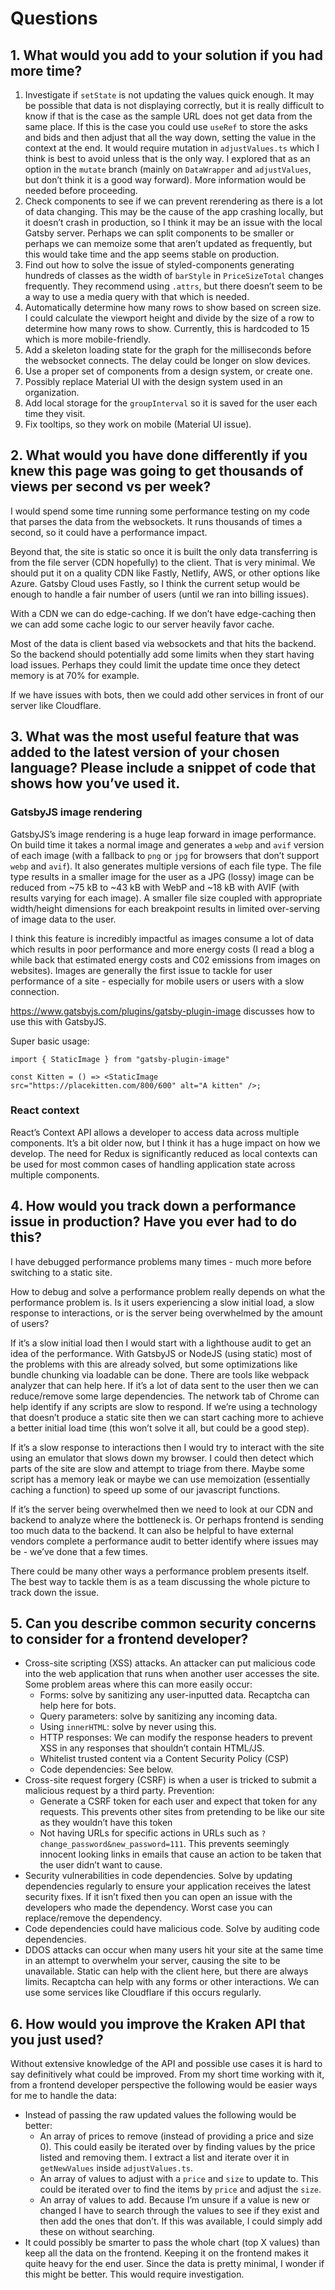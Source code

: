 # Questions

## 1. What would you add to your solution if you had more time?

1. Investigate if `setState` is not updating the values quick enough. It may be possible that data is not displaying correctly, but it is really difficult to know if that is the case as the sample URL does not get data from the same place. If this is the case you could use `useRef` to store the asks and bids and then adjust that all the way down, setting the value in the context at the end. It would require mutation in `adjustValues.ts` which I think is best to avoid unless that is the only way. I explored that as an option in the `mutate` branch (mainly on `DataWrapper` and `adjustValues`, but don’t think it is a good way forward). More information would be needed before proceeding.
2. Check components to see if we can prevent rerendering as there is a lot of data changing. This may be the cause of the app crashing locally, but it doesn’t crash in production, so I think it may be an issue with the local Gatsby server. Perhaps we can split components to be smaller or perhaps we can memoize some that aren’t updated as frequently, but this would take time and the app seems stable on production.
3. Find out how to solve the issue of styled-components generating hundreds of classes as the width of `barStyle` in `PriceSizeTotal` changes frequently. They recommend using `.attrs`, but there doesn’t seem to be a way to use a media query with that which is needed.
4. Automatically determine how many rows to show based on screen size. I could calculate the viewport height and divide by the size of a row to determine how many rows to show. Currently, this is hardcoded to 15 which is more mobile-friendly.
5. Add a skeleton loading state for the graph for the milliseconds before the websocket connects. The delay could be longer on slow devices.
6. Use a proper set of components from a design system, or create one.
7. Possibly replace Material UI with the design system used in an organization.
8. Add local storage for the `groupInterval` so it is saved for the user each time they visit.
9. Fix tooltips, so they work on mobile (Material UI issue).

## 2. What would you have done differently if you knew this page was going to get thousands of views per second vs per week?

I would spend some time running some performance testing on my code that parses the data from the websockets. It runs thousands of times a second, so it could have a performance impact.

Beyond that, the site is static so once it is built the only data transferring is from the file server (CDN hopefully) to the client. That is very minimal. We should put it on a quality CDN like Fastly, Netlify, AWS, or other options like Azure. Gatsby Cloud uses Fastly, so I think the current setup would be enough to handle a fair number of users (until we ran into billing issues).

With a CDN we can do edge-caching. If we don’t have edge-caching then we can add some cache logic to our server heavily favor cache.

Most of the data is client based via websockets and that hits the backend. So the backend should potentially add some limits when they start having load issues. Perhaps they could limit the update time once they detect memory is at 70% for example.

If we have issues with bots, then we could add other services in front of our server like Cloudflare.

## 3. What was the most useful feature that was added to the latest version of your chosen language? Please include a snippet of code that shows how you’ve used it.

### GatsbyJS image rendering

GatsbyJS’s image rendering is a huge leap forward in image performance. On build time it takes a normal image and generates a `webp` and `avif` version of each image (with a fallback to `png` or `jpg` for browsers that don’t support `webp` and `avif`). It also generates multiple versions of each file type. The file type results in a smaller image for the user as a JPG (lossy) image can be reduced from ~75 kB to ~43 kB with WebP and ~18 kB with AVIF (with results varying for each image). A smaller file size coupled with appropriate width/height dimensions for each breakpoint results in limited over-serving of image data to the user.

I think this feature is incredibly impactful as images consume a lot of data which results in poor performance and more energy costs (I read a blog a while back that estimated energy costs and C02 emissions from images on websites). Images are generally the first issue to tackle for user performance of a site - especially for mobile users or users with a slow connection.

https://www.gatsbyjs.com/plugins/gatsby-plugin-image discusses how to use this with GatsbyJS.

Super basic usage:

```
import { StaticImage } from "gatsby-plugin-image"

const Kitten = () => <StaticImage src="https://placekitten.com/800/600" alt="A kitten" />;
```

### React context

React’s Context API allows a developer to access data across multiple components. It’s a bit older now, but I think it has a huge impact on how we develop. The need for Redux is significantly reduced as local contexts can be used for most common cases of handling application state across multiple components.

## 4. How would you track down a performance issue in production? Have you ever had to do this?

I have debugged performance problems many times - much more before switching to a static site.

How to debug and solve a performance problem really depends on what the performance problem is. Is it users experiencing a slow initial load, a slow response to interactions, or is the server being overwhelmed by the amount of users?

If it’s a slow initial load then I would start with a lighthouse audit to get an idea of the performance. With GatsbyJS or NodeJS (using static) most of the problems with this are already solved, but some optimizations like bundle chunking via loadable can be done. There are tools like webpack analyzer that can help here. If it’s a lot of data sent to the user then we can reduce/remove some large dependencies. The network tab of Chrome can help identify if any scripts are slow to respond. If we’re using a technology that doesn’t produce a static site then we can start caching more to achieve a better initial load time (this won’t solve it all, but could be a good step).

If it’s a slow response to interactions then I would try to interact with the site using an emulator that slows down my browser. I could then detect which parts of the site are slow and attempt to triage from there. Maybe some script has a memory leak or maybe we can use memoization (essentially caching a function) to speed up some of our javascript functions.

If it’s the server being overwhelmed then we need to look at our CDN and backend to analyze where the bottleneck is. Or perhaps frontend is sending too much data to the backend. It can also be helpful to have external vendors complete a performance audit to better identify where issues may be - we’ve done that a few times.

There could be many other ways a performance problem presents itself. The best way to tackle them is as a team discussing the whole picture to track down the issue.

## 5. Can you describe common security concerns to consider for a frontend developer?

- Cross-site scripting (XSS) attacks. An attacker can put malicious code into the web application that runs when another user accesses the site. Some problem areas where this can more easily occur:
  - Forms: solve by sanitizing any user-inputted data. Recaptcha can help here for bots.
  - Query parameters: solve by sanitizing any incoming data.
  - Using `innerHTML`: solve by never using this.
  - HTTP responses: We can modify the response headers to prevent XSS in any responses that shouldn’t contain HTML/JS.
  - Whitelist trusted content via a Content Security Policy (CSP)
  - Code dependencies: See below.
- Cross-site request forgery (CSRF) is when a user is tricked to submit a malicious request by a third party. Prevention:
  - Generate a CSRF token for each user and expect that token for any requests. This prevents other sites from pretending to be like our site as they wouldn’t have this token
  - Not having URLs for specific actions in URLs such as `?change_password&new_password=111`. This prevents seemingly innocent looking links in emails that cause an action to be taken that the user didn’t want to cause.
- Security vulnerabilities in code dependencies. Solve by updating dependencies regularly to ensure your application receives the latest security fixes. If it isn’t fixed then you can open an issue with the developers who made the dependency. Worst case you can replace/remove the dependency.
- Code dependencies could have malicious code. Solve by auditing code dependencies.
- DDOS attacks can occur when many users hit your site at the same time in an attempt to overwhelm your server, causing the site to be unavailable. Static can help with the client here, but there are always limits. Recaptcha can help with any forms or other interactions. We can use some services like Cloudflare if this occurs regularly.

## 6. How would you improve the Kraken API that you just used?

Without extensive knowledge of the API and possible use cases it is hard to say definitively what could be improved. From my short time working with it, from a frontend developer perspective the following would be easier ways for me to handle the data:

- Instead of passing the raw updated values the following would be better:
  - An array of prices to remove (instead of providing a price and size 0). This could easily be iterated over by finding values by the price listed and removing them. I extract a list and iterate over it in `getNewValues` inside `adjustValues.ts`.
  - An array of values to adjust with a `price` and `size` to update to. This could be iterated over to find the items by `price` and adjust the `size`.
  - An array of values to add. Because I’m unsure if a value is new or changed I have to search through the values to see if they exist and then add the ones that don’t. If this was available, I could simply add these on without searching.
- It could possibly be smarter to pass the whole chart (top X values) than keep all the data on the frontend. Keeping it on the frontend makes it quite heavy for the end user. Since the data is pretty minimal, I wonder if this might be better. This would require investigation.
